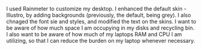 I used Rainmeter to customize my desktop.
I enhanced the default skin - Illustro, by adding backgrounds (previously, the default, being grey). I also chnaged the font sie and styles, and modified the text on the skins.
I want to be aware of how much space I am occupying in my disks and recycling bin. I also want to be aware of how much of my laptops RAM and CPU I am utilizing, so that I can reduce the burden on my laptop whenever necessary.
